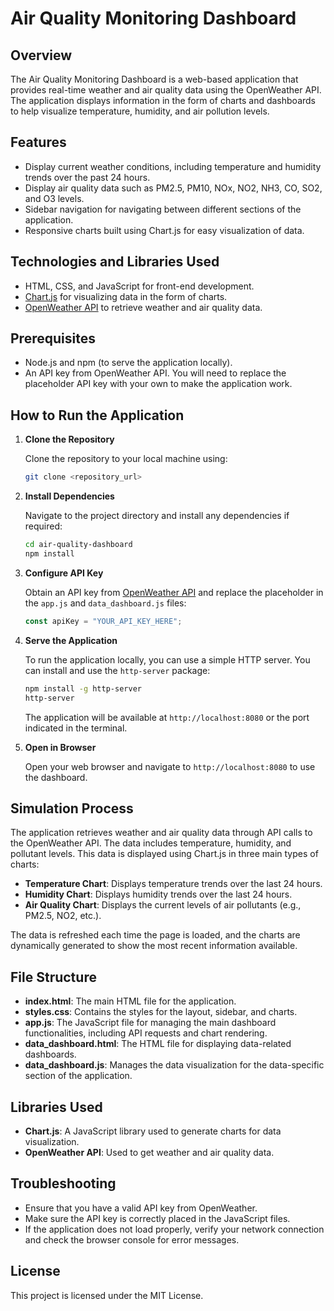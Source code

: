 # Air Quality Monitoring Dashboard

## Overview
The Air Quality Monitoring Dashboard is a web-based application that provides real-time weather and air quality data using the OpenWeather API. The application displays information in the form of charts and dashboards to help visualize temperature, humidity, and air pollution levels.

## Features
- Display current weather conditions, including temperature and humidity trends over the past 24 hours.
- Display air quality data such as PM2.5, PM10, NOx, NO2, NH3, CO, SO2, and O3 levels.
- Sidebar navigation for navigating between different sections of the application.
- Responsive charts built using Chart.js for easy visualization of data.

## Technologies and Libraries Used
- HTML, CSS, and JavaScript for front-end development.
- [Chart.js](https://www.chartjs.org/) for visualizing data in the form of charts.
- [OpenWeather API](https://openweathermap.org/api) to retrieve weather and air quality data.

## Prerequisites
- Node.js and npm (to serve the application locally).
- An API key from OpenWeather API. You will need to replace the placeholder API key with your own to make the application work.

## How to Run the Application

1. **Clone the Repository**
   
   Clone the repository to your local machine using:
   ```bash
   git clone <repository_url>
   ```

2. **Install Dependencies**
   
   Navigate to the project directory and install any dependencies if required:
   ```bash
   cd air-quality-dashboard
   npm install
   ```

3. **Configure API Key**
   
   Obtain an API key from [OpenWeather API](https://openweathermap.org/api) and replace the placeholder in the `app.js` and `data_dashboard.js` files:
   ```javascript
   const apiKey = "YOUR_API_KEY_HERE";
   ```

4. **Serve the Application**
   
   To run the application locally, you can use a simple HTTP server. You can install and use the `http-server` package:
   ```bash
   npm install -g http-server
   http-server
   ```

   The application will be available at `http://localhost:8080` or the port indicated in the terminal.

5. **Open in Browser**
   
   Open your web browser and navigate to `http://localhost:8080` to use the dashboard.

## Simulation Process
The application retrieves weather and air quality data through API calls to the OpenWeather API. The data includes temperature, humidity, and pollutant levels. This data is displayed using Chart.js in three main types of charts:

- **Temperature Chart**: Displays temperature trends over the last 24 hours.
- **Humidity Chart**: Displays humidity trends over the last 24 hours.
- **Air Quality Chart**: Displays the current levels of air pollutants (e.g., PM2.5, NO2, etc.).

The data is refreshed each time the page is loaded, and the charts are dynamically generated to show the most recent information available.

## File Structure
- **index.html**: The main HTML file for the application.
- **styles.css**: Contains the styles for the layout, sidebar, and charts.
- **app.js**: The JavaScript file for managing the main dashboard functionalities, including API requests and chart rendering.
- **data_dashboard.html**: The HTML file for displaying data-related dashboards.
- **data_dashboard.js**: Manages the data visualization for the data-specific section of the application.

## Libraries Used
- **Chart.js**: A JavaScript library used to generate charts for data visualization.
- **OpenWeather API**: Used to get weather and air quality data.

## Troubleshooting
- Ensure that you have a valid API key from OpenWeather.
- Make sure the API key is correctly placed in the JavaScript files.
- If the application does not load properly, verify your network connection and check the browser console for error messages.

## License
This project is licensed under the MIT License.

